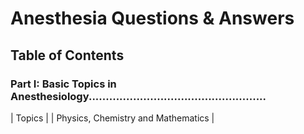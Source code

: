 # Anesthesia Questions & Answers


## Table of Contents
### Part I: Basic Topics in Anesthesiology....................................................
| Topics |
| Physics, Chemistry and Mathematics |

<!-- | Part I|: Basic Topics in Anesthesiology.....................................................
|1 | [What is Anesthesia?](#what-is-aneshesia)| -->